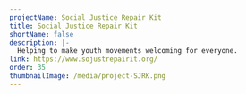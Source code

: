 ```yaml
---
projectName: Social Justice Repair Kit
title: Social Justice Repair Kit
shortName: false
description: |-
  Helping to make youth movements welcoming for everyone.
link: https://www.sojustrepairit.org/
order: 35
thumbnailImage: /media/project-SJRK.png
---
```

